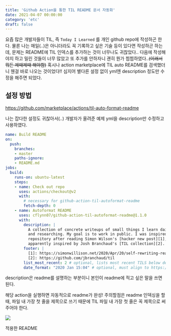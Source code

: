 ```yaml
---
title: 'Github Action을 통한 TIL README 문서 자동화'
date: 2021-04-07 00:00:00
category: 'etc'
draft: false
---  
```


요즘 많은 개발자들이 TIL, 즉 `Today I Learned` 를 개인 github repo에 작성하곤 한다. 물론 나는 매일(..)은 아니더라도 꼭 기록하고 싶은 기술 등이 있다면 작성하곤 하는데, 문제는 README에 TIL 인덱스를 추가하는 것이 너무나도 귀찮았다.. 다음에 작성해야지 하고 밀린 것들이 너무 많았고 또 추가를 안하자니 괜히 뭔가 찝찝하였다..~~(이래서 뭐든 제때제때 해야함)~~ 혹시나 action marketplace에 TIL auto README를 검색했더니 웬걸 바로 나오는 것이었다!! 
심지어 별다른 설정 없이 yml엔 description 정도만 수정을 해주면 되었다.

## 설정 방법

https://github.com/marketplace/actions/til-auto-format-readme

나는 잡다한 설정도 귀찮아서(..) 개발자가 올려준 예제 yml을 description만 수정하고 사용하였다.

``` yml
name: Build README
on:
  push:
    branches:
    - master
    paths-ignore:
    - README.md
jobs:
  build:
    runs-on: ubuntu-latest
    steps:
    - name: Check out repo
      uses: actions/checkout@v2
      with:
        # necessary for github-action-til-autoformat-readme
        fetch-depth: 0
    - name: Autoformat README
      uses: cflynn07/github-action-til-autoformat-readme@1.1.0
      with:
        description: |
          A collection of concrete writeups of small things I learn daily while working
          and researching. My goal is to work in public. I was inspired to start this
          repository after reading Simon Wilson's [hacker new post][1], and he was
          apparently inspired by Josh Branchaud's [TIL collection][2].
        footer: |
          [1]: https://simonwillison.net/2020/Apr/20/self-rewriting-readme/
          [2]: https://github.com/jbranchaud/til
        list_most_recent: 2 # optional, lists most recent TILS below description
        date_format: "2020 Jan 15:04" # optional, must align to https://golang.org/pkg/time/#Time.Format
```

description은 readme를 설명하는 부분이니 본인이 readme에 적고 싶은 말을 쓰면 된다.

해당 action을 실행하면 자동적으로 readme가 완성!
주의할점은 readme 인덱싱을 할 때, 파일 내 가장 첫 줄을 제목으로 쓰기 때문에 TIL 파일 내 가장 첫 줄은 꼭 제목으로 써주어야 한다.

![](https://images.velog.io/images/2yeseul/post/51cd14a0-6d98-46c1-ab31-8a0b44dc6468/%E1%84%89%E1%85%B3%E1%84%8F%E1%85%B3%E1%84%85%E1%85%B5%E1%86%AB%E1%84%89%E1%85%A3%E1%86%BA%202021-04-07%20%E1%84%8B%E1%85%A9%E1%84%92%E1%85%AE%206.08.09.png)

적용한 README